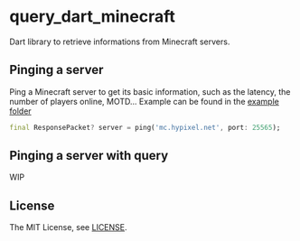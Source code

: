 # query_dart_minecraft

Dart library to retrieve informations from Minecraft servers.

## Pinging a server

Ping a Minecraft server to get its basic information, such as the latency, the number of players online, MOTD...
Example can be found in the [example folder](
    <https://github.com/Mario359/dart_minecraft_query/blob/main/example/example.dart>)

```dart
final ResponsePacket? server = ping('mc.hypixel.net', port: 25565);
```

## Pinging a server with query

WIP

## License

The MIT License, see [LICENSE](https://github.com/spnda/dart_minecraft/raw/main/LICENSE).
